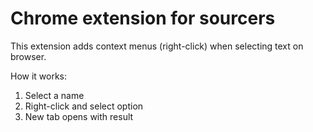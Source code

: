 # Chrome extension for sourcers

This extension adds context menus (right-click) when selecting text on browser.

How it works:
1) Select a name
2) Right-click and select option
3) New tab opens with result
